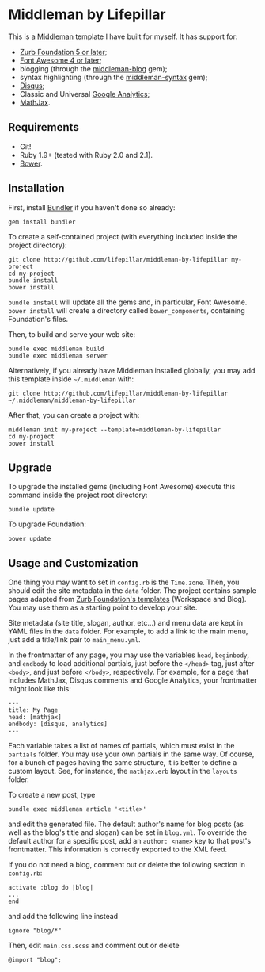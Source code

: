 # Middleman by Lifepillar

This is a [Middleman](http://middlemanapp.com) template I have built for myself.
It has support for:

- [Zurb Foundation 5 or later](http://foundation.zurb.com);
- [Font Awesome 4 or later](http://fortawesome.github.io/Font-Awesome/);
- blogging (through the [middleman-blog](https://github.com/middleman/middleman-blog) gem);
- syntax highlighting (through the [middleman-syntax](https://github.com/middleman/middleman-syntax) gem);
- [Disqus](http://disqus.com);
- Classic and Universal [Google Analytics](https://developers.google.com/analytics/devguides/collection/analyticsjs/);
- [MathJax](http://www.mathjax.org).


## Requirements

- Git!
- Ruby 1.9+ (tested with Ruby 2.0 and 2.1).
- [Bower](http://bower.io).


## Installation

First, install [Bundler](http://bundler.io) if you haven't done so already:

    gem install bundler

To create a self-contained project (with everything included inside the project directory):

    git clone http://github.com/lifepillar/middleman-by-lifepillar my-project
    cd my-project
    bundle install
    bower install

`bundle install` will update all the gems and, in particular, Font Awesome.
`bower install` will create a directory called `bower_components`, containing Foundation's files.

Then, to build and serve your web site:

    bundle exec middleman build
    bundle exec middleman server

Alternatively, if you already have Middleman installed globally, you may add this template inside `~/.middleman` with:

    git clone http://github.com/lifepillar/middleman-by-lifepillar ~/.middleman/middleman-by-lifepillar

After that, you can create a project with:

    middleman init my-project --template=middleman-by-lifepillar
    cd my-project
    bower install


## Upgrade

To upgrade the installed gems (including Font Awesome) execute this command inside
the project root directory:

    bundle update

To upgrade Foundation:

    bower update


## Usage and Customization

One thing you may want to set in `config.rb` is the `Time.zone`. Then, you should edit the site metadata in the `data` folder. The project contains sample pages adapted from [Zurb Foundation's templates](http://foundation.zurb.com/templates.html) (Workspace and Blog). You may use them as a starting point to develop your site.

Site metadata (site title, slogan, author, etc…) and menu data are kept in YAML files in the `data` folder. For example, to add a link to the main menu, just add a title/link pair to `main_menu.yml`.

In the frontmatter of any page, you may use the variables `head`, `beginbody`, and `endbody`
to load additional partials, just before the `</head>` tag, just after `<body>`, and just before `</body>`, respectively.
For example, for a page that includes MathJax, Disqus comments and Google Analytics, your frontmatter might look like this:

    ---
    title: My Page
    head: [mathjax]
    endbody: [disqus, analytics]
    ---

Each variable takes a list of names of partials, which must exist in the `partials` folder. You may
use your own partials in the same way. Of course, for a bunch of pages having the same structure,
it is better to define a custom layout. See, for instance, the `mathjax.erb` layout in the `layouts` folder.


To create a new post, type

    bundle exec middleman article '<title>'

and edit the generated file. The default author's name for blog posts (as well as the blog's title and slogan) can be set in `blog.yml`. To override the default author for a specific post, add an `author: <name>` key to that post's frontmatter. This information is correctly exported to the XML feed.

If you do not need a blog, comment out or delete the following section in `config.rb`:

    activate :blog do |blog|
    ...
    end

and add the following line instead

    ignore "blog/*"

Then, edit `main.css.scss` and comment out or delete

    @import "blog";
